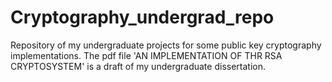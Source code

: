 # Cryptography_undergrad_repo
Repository of my undergraduate projects for some public key cryptography implementations.
The pdf file 'AN IMPLEMENTATION OF THR RSA CRYPTOSYSTEM' is a draft of my undergraduate dissertation.

